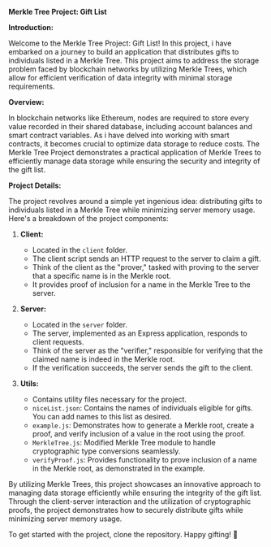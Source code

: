 **Merkle Tree Project: Gift List**

**Introduction:**

Welcome to the Merkle Tree Project: Gift List! In this project, i have embarked on a journey to build an application that distributes gifts to individuals listed in a Merkle Tree. This project aims to address the storage problem faced by blockchain networks by utilizing Merkle Trees, which allow for efficient verification of data integrity with minimal storage requirements.

**Overview:**

In blockchain networks like Ethereum, nodes are required to store every value recorded in their shared database, including account balances and smart contract variables. As i have delved into working with smart contracts, it becomes crucial to optimize data storage to reduce costs. The Merkle Tree Project demonstrates a practical application of Merkle Trees to efficiently manage data storage while ensuring the security and integrity of the gift list.

**Project Details:**

The project revolves around a simple yet ingenious idea: distributing gifts to individuals listed in a Merkle Tree while minimizing server memory usage. Here's a breakdown of the project components:

1. **Client:**
   - Located in the `client` folder.
   - The client script sends an HTTP request to the server to claim a gift.
   - Think of the client as the "prover," tasked with proving to the server that a specific name is in the Merkle root.
   - It provides proof of inclusion for a name in the Merkle Tree to the server.

2. **Server:**
   - Located in the `server` folder.
   - The server, implemented as an Express application, responds to client requests.
   - Think of the server as the "verifier," responsible for verifying that the claimed name is indeed in the Merkle root.
   - If the verification succeeds, the server sends the gift to the client.

3. **Utils:**
   - Contains utility files necessary for the project.
   - `niceList.json`: Contains the names of individuals eligible for gifts. You can add names to this list as desired.
   - `example.js`: Demonstrates how to generate a Merkle root, create a proof, and verify inclusion of a value in the root using the proof.
   - `MerkleTree.js`: Modified Merkle Tree module to handle cryptographic type conversions seamlessly.
   - `verifyProof.js`: Provides functionality to prove inclusion of a name in the Merkle root, as demonstrated in the example.

By utilizing Merkle Trees, this project showcases an innovative approach to managing data storage efficiently while ensuring the integrity of the gift list. Through the client-server interaction and the utilization of cryptographic proofs, the project demonstrates how to securely distribute gifts while minimizing server memory usage.

To get started with the project, clone the repository. Happy gifting! 🎁
